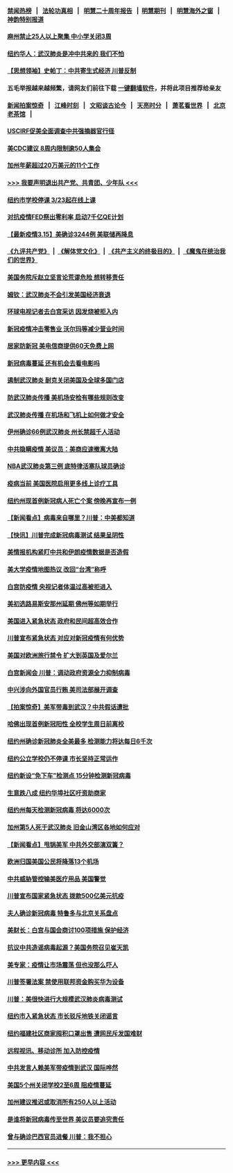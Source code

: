 #### [禁闻热榜](热点新闻.md?=0)  &nbsp;&nbsp;|&nbsp;&nbsp; [法轮功真相](https://github.com/gfw-breaker/truth/blob/master/README.md?=0) &nbsp;&nbsp;|&nbsp;&nbsp; [明慧二十周年报告](https://github.com/gfw-breaker/mh-reports/blob/master/README.md?=0) &nbsp;&nbsp;|&nbsp;&nbsp;[明慧期刊](https://github.com/gfw-breaker/mh-qikan) &nbsp;&nbsp;|&nbsp;&nbsp; [明慧海外之窗](https://github.com/gfw-breaker/mh-news/blob/master/README.md?=0) &nbsp;&nbsp;|&nbsp;&nbsp; [神韵特别报道](https://github.com/gfw-breaker/mh-news/blob/master/shenyun.md?=0)
#### [麻州禁止25人以上聚集   中小学关闭3周](../pages/nsc412/n11943154.md?t=03161131) 
#### [纽约华人：武汉肺炎是冲中共来的 我们不怕](../pages/nsc412/n11942905.md?t=03161131) 
#### [【思想领袖】史帕丁：中共寄生式经济 川普反制](../pages/nsc412/n11805341.md?t=03161131) 
#### 五毛举报越来越频繁，请网友们前往下载 [一键翻墙软件](https://github.com/gfw-breaker/ssr-accounts)，并将此项目推荐给亲友
#### [新闻拍案惊奇](https://github.com/gfw-breaker/banned-news/blob/master/pages/link4.md) &nbsp;&nbsp;|&nbsp;&nbsp; [江峰时刻](https://github.com/gfw-breaker/banned-news/blob/master/pages/link4.md) &nbsp;&nbsp;|&nbsp;&nbsp; [文昭谈古论今](https://github.com/gfw-breaker/banned-news/blob/master/pages/link4.md) &nbsp;&nbsp;|&nbsp;&nbsp; [天亮时分](https://github.com/gfw-breaker/banned-news/blob/master/pages/link4.md) &nbsp;&nbsp;|&nbsp;&nbsp; [萧茗看世界](https://github.com/gfw-breaker/banned-news/blob/master/pages/link4.md) &nbsp;&nbsp;|&nbsp;&nbsp; [北京老茶馆](https://github.com/gfw-breaker/banned-news/blob/master/pages/link4.md) &nbsp;&nbsp;|&nbsp;&nbsp; 
#### [USCIRF促美全面调查中共强摘器官行径](../pages/nsc412/n11942904.md?t=03161131) 
#### [美CDC建议 8周内限制逾50人集会](../pages/nsc412/n11942944.md?t=03161131) 
#### [加州年薪超过20万美元的11个工作](../pages/nsc412/n11919113.md?t=03161131) 
#### [>>> 我要声明退出共产党、共青团、少年队 <<<](https://github.com/begood0513/goodnews/blob/master/quit/letter.md) 
#### [纽约市学校停课   3/23起在线上课](../pages/nsc412/n11942804.md?t=03161131) 
#### [对抗疫情FED祭出零利率 启动7千亿QE计划](../pages/nsc412/n11942782.md?t=03161131) 
#### [【最新疫情3.15】美确诊3244例 美联储再降息](../pages/nsc412/n11940988.md?t=03161131) 
#### [《九评共产党》](https://github.com/begood0513/9ping.md/blob/master/README.md) &nbsp;|&nbsp; [《解体党文化》](../../../../jtdwh.md/blob/master/README.md)  &nbsp;|&nbsp; [《共产主义的终极目的》](../../../../gczydzjmd.md/blob/master/README.md) &nbsp;|&nbsp; [《魔鬼在统治我们的世界》](../../../../mgztzwmdsj.md/blob/master/README.md) 
#### [美国务院斥赵立坚言论荒谬危险 想转移责任](../pages/nsc412/n11942518.md?t=03161131) 
#### [姆钦：武汉肺炎不会引发美国经济衰退](../pages/nsc412/n11942530.md?t=03161131) 
#### [环球电视记者去白宫采访 因发烧被拒入内](../pages/nsc412/n11942516.md?t=03161131) 
#### [新冠疫情冲击零售业 沃尔玛等减少营业时间](../pages/nsc412/n11942454.md?t=03161131) 
#### [居家防新冠 美电信商提供60天免费上网](../pages/nsc412/n11942457.md?t=03161131) 
#### [新冠病毒蔓延 还有机会去看电影吗](../pages/nsc412/n11942385.md?t=03161131) 
#### [遏制武汉肺炎 耐克关闭美国及全球多国门店](../pages/nsc412/n11942366.md?t=03161131) 
#### [防武汉肺炎传播 美机场安检有哪些规则改变](../pages/nsc412/n11939497.md?t=03161131) 
#### [武汉肺炎传播 在机场和飞机上如何做才安全](../pages/nsc412/n11928171.md?t=03161131) 
#### [伊州确诊66例武汉肺炎 州长禁超千人活动](../pages/nsc412/n11941564.md?t=03161131) 
#### [中共隐瞒疫情 美议员：美商应速撤离大陆](../pages/nsc412/n11941407.md?t=03161131) 
#### [NBA武汉肺炎第三例 底特律活塞队球员确诊](../pages/nsc412/n11941282.md?t=03161131) 
#### [疫病当前 美国医院启用更多线上诊疗工具](../pages/nsc412/n11941300.md?t=03161131) 
#### [纽约州现首例新冠病人死亡个案  傍晚再宣布一例](../pages/nsc412/n11941340.md?t=03161131) 
#### [【新闻看点】病毒来自哪里？川普：中美都知道](../pages/nsc412/n11940769.md?t=03161131) 
#### [【快讯】川普完成新冠病毒测试 结果呈阴性](../pages/nsc412/n11941045.md?t=03161131) 
#### [美情报机构紧盯中共和伊朗疫情数据是否造假](../pages/nsc412/n11940875.md?t=03161131) 
#### [美大学疫情地图热议 改回“台湾”称呼](../pages/nsc412/n11940365.md?t=03161131) 
#### [白宫防疫情 央视记者体温过高被拒进入](../pages/nsc412/n11940841.md?t=03161131) 
#### [美初选路易斯安那州延期 佛州等如期举行](../pages/nsc412/n11940614.md?t=03161131) 
#### [美国进入紧急状态 政府和民间超高效合作](../pages/nsc412/n11940720.md?t=03161131) 
#### [川普宣布紧急状态 对应对新冠疫情有何优势](../pages/nsc412/n11940632.md?t=03161131) 
#### [美国对欧洲旅行禁令 扩大到英国及爱尔兰](../pages/nsc412/n11940647.md?t=03161131) 
#### [白宫新闻会 川普：调动政府资源全力抑制病毒](../pages/nsc412/n11940558.md?t=03161131) 
#### [中兴涉向外国官员行贿 美司法部展开调查](../pages/nsc412/n11940378.md?t=03161131) 
#### [【拍案惊奇】美军带毒到武汉？中共假话遭批](../pages/nsc412/n11939240.md?t=03161131) 
#### [哈佛出现首例新冠阳性  全校学生周日前离校](../pages/nsc412/n11939759.md?t=03161131) 
#### [纽约州确诊新冠肺炎全美最多  检测能力将达每日6千次](../pages/nsc412/n11939581.md?t=03161131) 
#### [纽约公立学校仍不停课 市长坚持正常运作](../pages/nsc412/n11939557.md?t=03161131) 
#### [纽约新设“免下车”检测点  15分钟检测新冠病毒](../pages/nsc412/n11939513.md?t=03161131) 
#### [生意跌八成  纽约华埠社区吁资助商家](../pages/nsc412/n11939562.md?t=03161131) 
#### [纽约州每天检测新冠病毒  将达6000次](../pages/nsc412/n11939510.md?t=03161131) 
#### [加州第5人死于武汉肺炎 旧金山湾区各地如何应对](../pages/nsc412/n11939263.md?t=03161131) 
#### [【新闻看点】甩锅美军 中共外交部演双簧？](../pages/nsc412/n11938828.md?t=03161131) 
#### [欧洲归国美国公民将降落13个机场](../pages/nsc412/n11939026.md?t=03161131) 
#### [中共威胁管控输美医疗用品 美国警觉](../pages/nsc412/n11938602.md?t=03161131) 
#### [川普宣布国家紧急状态 拨款500亿美元抗疫](../pages/nsc412/n11939032.md?t=03161131) 
#### [夫人确诊新冠病毒 特鲁多与北京关系盘点](../pages/nsc412/n11938748.md?t=03161131) 
#### [美财长：白宫与国会商讨100项措施 保护经济](../pages/nsc412/n11938829.md?t=03161131) 
#### [抗议中共造谣病毒起源？美国务院召见崔天凯](../pages/nsc412/n11938747.md?t=03161131) 
#### [美专家：疫情让市场震荡 但也没那么吓人](../pages/nsc412/n11938573.md?t=03161131) 
#### [川普签署法案 禁使用联邦资金购买华为设备](../pages/nsc412/n11938279.md?t=03161131) 
#### [川普：美很快进行大规模武汉肺炎病毒测试](../pages/nsc412/n11938523.md?t=03161131) 
#### [纽约市入紧急状态  市长驳斥地铁关闭谣言](../pages/nsc412/n11937384.md?t=03161131) 
#### [纽约福建社区商家囤积口罩出售 遭网民斥发国难财](../pages/nsc412/n11937354.md?t=03161131) 
#### [远程视讯、移动诊所  加入防控疫情](../pages/nsc412/n11937370.md?t=03161131) 
#### [中共发言人赖美军带疫情到武汉 国际哗然](../pages/nsc412/n11936484.md?t=03161131) 
#### [美国5个州关闭学校2至6周 阻疫情蔓延](../pages/nsc412/n11937190.md?t=03161131) 
#### [加州建议推迟或取消所有250人以上活动](../pages/nsc412/n11937373.md?t=03161131) 
#### [是谁将新冠病毒传至世界 美议员要追究责任](../pages/nsc412/n11936827.md?t=03161131) 
#### [曾与确诊巴西官员进餐 川普：我不担心](../pages/nsc412/n11936958.md?t=03161131) 

----
#### [ >>> 更早内容 <<< ](../indexes/nsc412-earlier.md)
